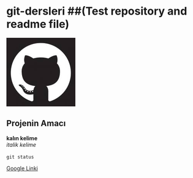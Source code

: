 # git-dersleri ##(Test repository and readme file)

![github image](https://github.com/javauserr/git-dersleri/blob/master/images/readme-image.jpg)

## Projenin Amacı
**kalın kelime** <br/>
*italik kelime*

`git status`

[Google Linki](http://www.google.com)
